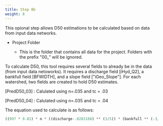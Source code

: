 ```yaml
---
title: Step 8b
weight: 8
---
```


This opional step allows D50 estimations to be calculated based on data from input data networks.



- Project Folder

  - This is the folder that contains all data for the project. Folders with the prefix "00_" will be ignored.

    

To calculate D50, this tool requires several fields to already be in the data (from input data netoworks). It requires a discharge field [iHyd_Q2], a bankfull field [BFWIDTH], and a slope field ["iGeo_Slope"].  For each watershed, two fields are created to hold D50 estimates.

[PredD50_03] : Calulated using n=.035 and tc = .03

[PredD50_04] : Calulated using n=.035 and tc = .04

The equation used to calculate is as follows:

```python
((997 * 9.81) * n * ((discharge-.0283168) ** (3/5)) * (bankfull ** (-3/5)) * (slope ** (7/10))) / ((2650-997) * 9.81 * tc)
```